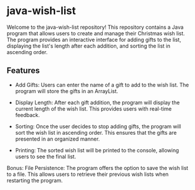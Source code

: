# java-wish-list
Welcome to the java-wish-list repository! This repository contains a Java program that allows users to create and manage their Christmas wish list. The program provides an interactive interface for adding gifts to the list, displaying the list's length after each addition, and sorting the list in ascending order.

 ## Features
- Add Gifts: Users can enter the name of a gift to add to the wish list. The program will store the gifts in an ArrayList.

- Display Length: After each gift addition, the program will display the current length of the wish list. This provides users with real-time feedback.

- Sorting: Once the user decides to stop adding gifts, the program will sort the wish list in ascending order. This ensures that the gifts are presented in an organized manner.

- Printing: The sorted wish list will be printed to the console, allowing users to see the final list.

Bonus: File Persistence: The program offers the option to save the wish list to a file. This allows users to retrieve their previous wish lists when restarting the program.
